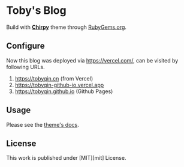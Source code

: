 # Toby's Blog

Build with [**Chirpy**][chirpy] theme through [RubyGems.org][gem].

## Configure

Now this blog was deployed via <https://vercel.com/>, can be visited by following URLs.

1. https://tobyqin.cn (from Vercel)
2. https://tobyqin-github-io.vercel.app
3. https://tobyqin.github.io (Github Pages)

## Usage

Please see the [theme's docs](https://github.com/cotes2020/jekyll-theme-chirpy#documentation).

## License

This work is published under [MIT][mit] License.

[gem]: https://rubygems.org/gems/jekyll-theme-chirpy
[chirpy]: https://github.com/cotes2020/jekyll-theme-chirpy/
